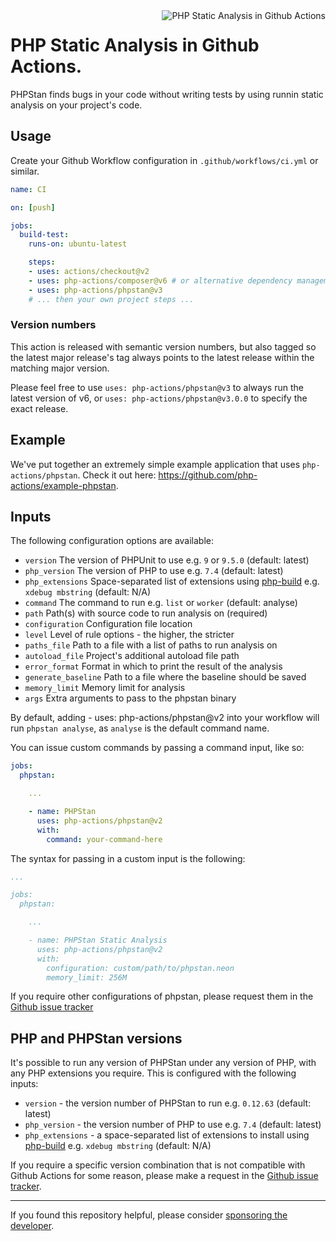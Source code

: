 <img src="http://159.65.210.101/php-actions.png" align="right" alt="PHP Static Analysis in Github Actions" />

 PHP Static Analysis in Github Actions. 
 ======================================

PHPStan finds bugs in your code without writing tests by using runnin static analysis on your project's code.

Usage
-----

Create your Github Workflow configuration in `.github/workflows/ci.yml` or similar.

```yaml
name: CI

on: [push]

jobs:
  build-test:
    runs-on: ubuntu-latest

    steps:
    - uses: actions/checkout@v2
    - uses: php-actions/composer@v6 # or alternative dependency management
    - uses: php-actions/phpstan@v3
    # ... then your own project steps ...
```

### Version numbers

This action is released with semantic version numbers, but also tagged so the latest major release's tag always points to the latest release within the matching major version.

Please feel free to use `uses: php-actions/phpstan@v3` to always run the latest version of v6, or `uses: php-actions/phpstan@v3.0.0` to specify the exact release.

Example
-------

We've put together an extremely simple example application that uses `php-actions/phpstan`. Check it out here: https://github.com/php-actions/example-phpstan.

Inputs
------

The following configuration options are available:

+ `version` The version of PHPUnit to use e.g. `9` or `9.5.0` (default: latest)
+ `php_version` The version of PHP to use e.g. `7.4` (default: latest)
+ `php_extensions` Space-separated list of extensions using [php-build][php-build] e.g. `xdebug mbstring` (default: N/A)
+ `command` The command to run e.g. `list` or `worker` (default: analyse)
+ `path` Path(s) with source code to run analysis on (required)
+ `configuration` Configuration file location
+ `level` Level of rule options - the higher, the stricter
+ `paths_file` Path to a file with a list of paths to run analysis on
+ `autoload_file` Project's additional autoload file path
+ `error_format` Format in which to print the result of the analysis
+ `generate_baseline` Path to a file where the baseline should be saved
+ `memory_limit` Memory limit for analysis
+ `args` Extra arguments to pass to the phpstan binary

By default, adding - uses: php-actions/phpstan@v2 into your workflow will run `phpstan analyse`, as `analyse` is the default command name.

You can issue custom commands by passing a command input, like so:

```yaml
jobs:
  phpstan:

    ...

    - name: PHPStan
      uses: php-actions/phpstan@v2
      with:
        command: your-command-here
```

The syntax for passing in a custom input is the following:

```yaml
...

jobs:
  phpstan:

    ...

    - name: PHPStan Static Analysis
      uses: php-actions/phpstan@v2
      with:
        configuration: custom/path/to/phpstan.neon
        memory_limit: 256M
```

If you require other configurations of phpstan, please request them in the [Github issue tracker](https://github.com/php-actions/phpstan/issues)

PHP and PHPStan versions
------------------------

It's possible to run any version of PHPStan under any version of PHP, with any PHP extensions you require. This is configured with the following inputs:

+ `version` - the version number of PHPStan to run e.g. `0.12.63` (default: latest)
+ `php_version` - the version number of PHP to use e.g. `7.4` (default: latest)
+ `php_extensions` - a space-separated list of extensions to install using [php-build][php-build] e.g. `xdebug mbstring` (default: N/A)

If you require a specific version combination that is not compatible with Github Actions for some reason, please make a request in the [Github issue tracker][issues].


***

If you found this repository helpful, please consider [sponsoring the developer][sponsor].

[php-build]: https://github.com/php-actions/php-build
[issues]: https://github.com/php-actions/phpstan/issues
[sponsor]: https://github.com/sponsors/g105b
